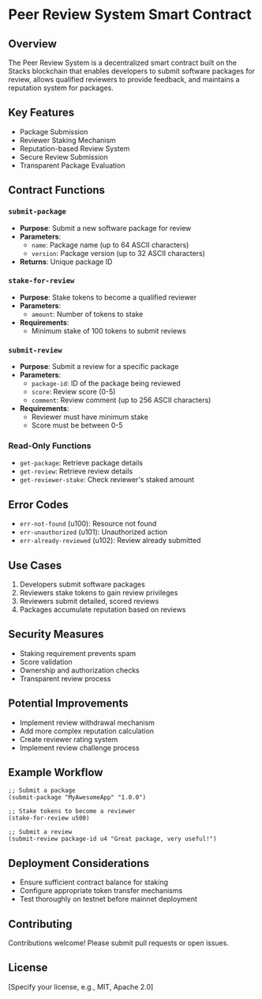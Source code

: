 # Peer Review System Smart Contract

## Overview

The Peer Review System is a decentralized smart contract built on the Stacks blockchain that enables developers to submit software packages for review, allows qualified reviewers to provide feedback, and maintains a reputation system for packages.

## Key Features

- Package Submission
- Reviewer Staking Mechanism
- Reputation-based Review System
- Secure Review Submission
- Transparent Package Evaluation

## Contract Functions

### `submit-package`
- **Purpose**: Submit a new software package for review
- **Parameters**:
    - `name`: Package name (up to 64 ASCII characters)
    - `version`: Package version (up to 32 ASCII characters)
- **Returns**: Unique package ID

### `stake-for-review`
- **Purpose**: Stake tokens to become a qualified reviewer
- **Parameters**:
    - `amount`: Number of tokens to stake
- **Requirements**:
    - Minimum stake of 100 tokens to submit reviews

### `submit-review`
- **Purpose**: Submit a review for a specific package
- **Parameters**:
    - `package-id`: ID of the package being reviewed
    - `score`: Review score (0-5)
    - `comment`: Review comment (up to 256 ASCII characters)
- **Requirements**:
    - Reviewer must have minimum stake
    - Score must be between 0-5

### Read-Only Functions
- `get-package`: Retrieve package details
- `get-review`: Retrieve review details
- `get-reviewer-stake`: Check reviewer's staked amount

## Error Codes

- `err-not-found` (u100): Resource not found
- `err-unauthorized` (u101): Unauthorized action
- `err-already-reviewed` (u102): Review already submitted

## Use Cases

1. Developers submit software packages
2. Reviewers stake tokens to gain review privileges
3. Reviewers submit detailed, scored reviews
4. Packages accumulate reputation based on reviews

## Security Measures

- Staking requirement prevents spam
- Score validation
- Ownership and authorization checks
- Transparent review process

## Potential Improvements

- Implement review withdrawal mechanism
- Add more complex reputation calculation
- Create reviewer rating system
- Implement review challenge process

## Example Workflow

```clarity
;; Submit a package
(submit-package "MyAwesomeApp" "1.0.0")

;; Stake tokens to become a reviewer
(stake-for-review u500)

;; Submit a review
(submit-review package-id u4 "Great package, very useful!")
```

## Deployment Considerations

- Ensure sufficient contract balance for staking
- Configure appropriate token transfer mechanisms
- Test thoroughly on testnet before mainnet deployment

## Contributing

Contributions welcome! Please submit pull requests or open issues.

## License

[Specify your license, e.g., MIT, Apache 2.0]
